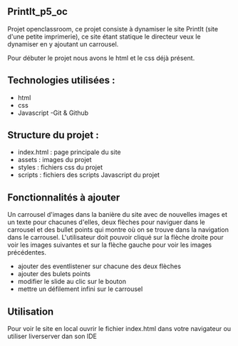 
## PrintIt_p5_oc

Projet openclassroom, ce projet consiste à dynamiser le site PrintIt (site d'une petite imprimerie), ce site étant statique le directeur veux le dynamiser en y ajoutant un carrousel.

Pour débuter le projet nous avons le html et le css déjà présent.

## Technologies utilisées : 
- html
- css
- Javascript
-Git & Github

## Structure du projet :

- index.html : page principale du site
- assets : images du projet
- styles : fichiers css du projet
- scripts : fichiers des scripts Javascript du projet

## Fonctionnalités à ajouter 
Un carrousel d'images dans la banière du site avec de nouvelles images et un texte pour chacunes d'elles, deux flèches pour naviguer dans le carrousel et des bullet points qui montre où on se trouve dans la navigation dans le carrousel.
L'utilisateur doit pouvoir cliqué sur la flèche droite pour voir les images suivantes et sur la flèche gauche pour voir les images précédentes.

 - ajouter des eventlistener sur chacune des deux flèches
 - ajouter des bulets points
 - modifier le slide au clic sur le bouton
 - mettre un défilement infini sur le carrousel

## Utilisation
Pour voir le site en local ouvrir le fichier index.html dans votre navigateur ou utiliser liverserver dan son IDE


